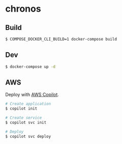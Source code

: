 # chronos

## Build

```sh
$ COMPOSE_DOCKER_CLI_BUILD=1 docker-compose build
```

## Dev

```sh
$ docker-compose up -d
```

## AWS

Deploy with [AWS Copilot](https://aws.github.io/copilot-cli/).

```sh
# Create application
$ copilot init

# Create service
$ copilot svc init

# Deploy
$ copilot svc deploy
```
